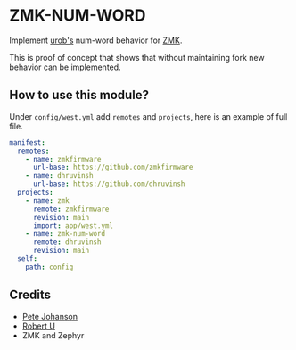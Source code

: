 # ZMK-NUM-WORD

Implement [urob's](https://github.com/urob) num-word behavior for [ZMK](https://github.com/zmkfirmware/zmk).

This is proof of concept that shows that without maintaining fork new behavior can
be implemented.

## How to use this module?

Under `config/west.yml` add `remotes` and `projects`, here is an example of
full file.

```yaml
manifest:
  remotes:
    - name: zmkfirmware
      url-base: https://github.com/zmkfirmware
    - name: dhruvinsh
      url-base: https://github.com/dhruvinsh
  projects:
    - name: zmk
      remote: zmkfirmware
      revision: main
      import: app/west.yml
    - name: zmk-num-word
      remote: dhruvinsh
      revision: main
  self:
    path: config
```

## Credits

- [Pete Johanson](https://github.com/petejohanson)
- [Robert U](https://github.com/urob)
- ZMK and Zephyr
